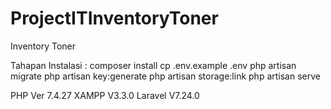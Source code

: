 # ProjectITInventoryToner
Inventory Toner

Tahapan Instalasi :
composer install
cp .env.example .env
php artisan migrate
php artisan key:generate
php artisan storage:link
php artisan serve

PHP Ver 7.4.27
XAMPP V3.3.0
Laravel V7.24.0
